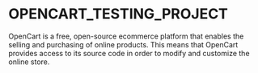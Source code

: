 # OPENCART_TESTING_PROJECT
OpenCart is a free, open-source ecommerce platform that enables the selling and purchasing of online products. This means that OpenCart provides access to its source code in order to modify and customize the online store.

